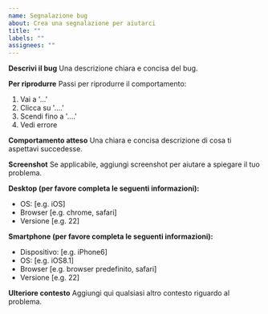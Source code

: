 ```yaml
---
name: Segnalazione bug
about: Crea una segnalazione per aiutarci
title: ""
labels: ""
assignees: ""
---
```


**Descrivi il bug**
Una descrizione chiara e concisa del bug.

**Per riprodurre**
Passi per riprodurre il comportamento:

1. Vai a '...'
2. Clicca su '....'
3. Scendi fino a '....'
4. Vedi errore

**Comportamento atteso**
Una chiara e concisa descrizione di cosa ti aspettavi succedesse.

**Screenshot**
Se applicabile, aggiungi screenshot per aiutare a spiegare il tuo problema.

**Desktop (per favore completa le seguenti informazioni):**

- OS: [e.g. iOS]
- Browser [e.g. chrome, safari]
- Versione [e.g. 22]

**Smartphone (per favore completa le seguenti informazioni):**

- Dispositivo: [e.g. iPhone6]
- OS: [e.g. iOS8.1]
- Browser [e.g. browser predefinito, safari]
- Versione [e.g. 22]

**Ulteriore contesto**
Aggiungi qui qualsiasi altro contesto riguardo al problema.
